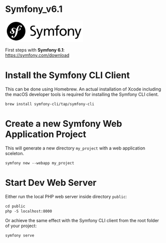 # Symfony_v6.1
![Symfony](img/logo-symfony.png)

First steps with **Symfony 6.1**:<br>
https://symfony.com/download

# Install the Symfony CLI Client
This can be done using Homebrew. An actual installation of 
Xcode including the macOS developer tools is required for 
installing the Symfony CLI client.
```
brew install symfony-cli/tap/symfony-cli
```

# Create a new Symfony Web Application Project
This will generate a new directory `my_project` with a web application sceleton.
```
symfony new --webapp my_project
```

# Start Dev Web Server
Either run the local PHP web server inside directory `public`:
```
cd public
php -S localhost:8000
```

Or achieve the same effect with the Symfony CLI client
from the root folder of your project:
```
symfony serve
```
